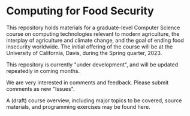 # Computing for Food Security

This repository holds materials for a graduate-level Computer Science
course on computing technologies relevant to modern agriculture, the
interplay of agriculture and climate change, and the goal of ending
food insecurity worldwide.  The initial offering of the course
will be at the University of California, Davis, during the Spring
quarter, 2023.  

This repository is currently "under development", and will be updated
repeatedly in coming months.

We are very interested in comments and feedback.  Please submit comments
as new "Issues".

A (draft) course overview, including major topics to be covered,
source materials, and programming exercises may be found
here.

